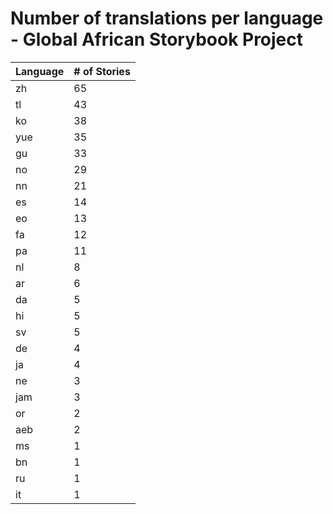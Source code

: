 # Number of translations per language - Global African Storybook Project

Language | # of Stories
-------- | ------------
zh | 65
tl | 43
ko | 38
yue | 35
gu | 33
no | 29
nn | 21
es | 14
eo | 13
fa | 12
pa | 11
nl | 8
ar | 6
da | 5
hi | 5
sv | 5
de | 4
ja | 4
ne | 3
jam | 3
or | 2
aeb | 2
ms | 1
bn | 1
ru | 1
it | 1

